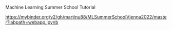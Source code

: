 Machine Learning Summer School Tutorial

https://mybinder.org/v2/gh/martinu88/MLSummerSchoolVienna2022/master?labpath=webapp.ipynb
